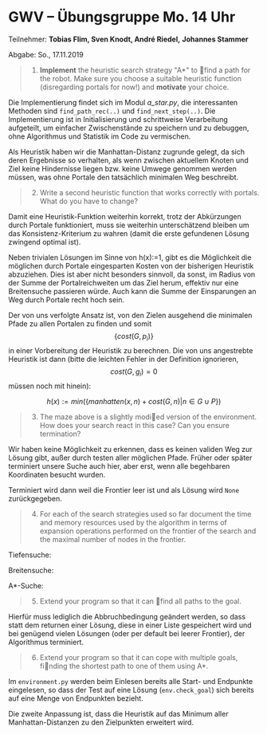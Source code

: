 # GWV – Übungsgruppe Mo. 14 Uhr

Teilnehmer: **Tobias Flim, Sven Knodt, André Riedel,** **Johannes Stammer**

Abgabe: So., 17.11.2019



> 1. **Implement** the heuristic search strategy "A*" to find a path for the robot. Make sure you choose a suitable heuristic function (disregarding portals for now!) and **motivate** your choice.



Die Implementierung findet sich im Modul *a_star.py*, die interessanten Methoden sind `find_path_rec(..)` und `find_next_step(..)`. Die Implementierung ist in Initialisierung und schrittweise Verarbeitung aufgeteilt, um einfacher Zwischenstände zu speichern und zu debuggen, ohne Algorithmus und Statistik im Code zu vermischen.

Als Heuristik haben wir die Manhattan-Distanz zugrunde gelegt, da sich deren Ergebnisse so verhalten, als wenn zwischen aktuellem Knoten und Ziel keine Hindernisse liegen bzw. keine Umwege genommen werden müssen, was ohne Portale den tatsächlich minimalen Weg beschreibt.



> 2. Write a second heuristic function that works correctly with portals. What do you have to change?

Damit eine Heuristik-Funktion weiterhin korrekt, trotz der Abkürzungen durch Portale funktioniert, muss sie weiterhin unterschätzend bleiben um das Konsistenz-Kriterium zu wahren (damit die erste gefundenen Lösung zwingend optimal ist).

Neben trivialen Lösungen im Sinne von h(x):=1, gibt es die Möglichkeit die möglichen durch Portale eingesparten Kosten von der bisherigen Heuristik abzuziehen. Dies ist aber nicht besonders sinnvoll, da sonst, im Radius von der Summe der Portalreichweiten um das Ziel herum, effektiv nur eine Breitensuche passieren würde. Auch kann die Summe der Einsparungen an Weg durch Portale recht hoch sein.

Der von uns verfolgte Ansatz ist, von den Zielen ausgehend die minimalen Pfade zu allen Portalen zu finden und somit $$\{ cost(G, p_i) \}$$ in einer Vorbereitung der Heuristik zu berechnen. Die von uns angestrebte Heuristik ist dann (bitte die leichten Fehler in der Definition ignorieren, $$cost(G, g_i) = 0$$ müssen noch mit hinein):

 $$h(x):= min(\{ manhatten(x, n) + cost(G,n) | n \in G \cup P \})$$



> 3. The maze above is a slightly modied version of the environment. How does your search react in this case? Can you ensure termination?

Wir haben keine Möglichkeit zu erkennen, dass es keinen validen Weg zur Lösung gibt, außer durch testen aller möglichen Pfade. Früher oder später terminiert unsere Suche auch hier, aber erst, wenn alle begehbaren Koordinaten besucht wurden.

Terminiert wird dann weil die Frontier leer ist und als Lösung wird `None` zurückgegeben.



> 4. For each of the search strategies used so far document the time and memory resources used by the algorithm in terms of expansion operations performed on the frontier of the search and the maximal number of nodes in the frontier.

Tiefensuche:

Breitensuche:

A*-Suche:




> 5. Extend your program so that it can find all paths to the goal.

Hierfür muss lediglich die Abbruchbedingung geändert werden, so dass statt dem returnen einer Lösung, diese in einer Liste gespeichert wird und bei genügend vielen Lösungen (oder per default bei leerer Frontier), der Algorithmus terminiert.



> 6. Extend your program so that it can cope with multiple goals, finding the shortest path to one of them using A*.

Im `environment.py` werden beim Einlesen bereits alle Start- und Endpunkte eingelesen, so dass der Test auf eine Lösung (`env.check_goal`) sich bereits auf eine Menge von Endpunkten bezieht.

Die zweite Anpassung ist, dass die Heuristik auf das Minimum aller Manhattan-Distanzen zu den Zielpunkten erweitert wird.